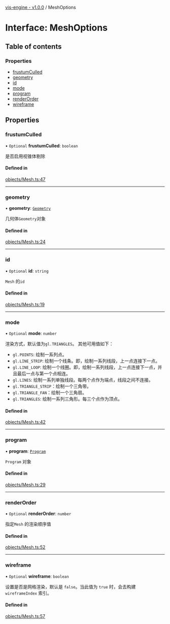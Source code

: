 [vis-engine - v1.0.0](../index.md) / MeshOptions

# Interface: MeshOptions

## Table of contents

### Properties

- [frustumCulled](MeshOptions.md#frustumculled)
- [geometry](MeshOptions.md#geometry)
- [id](MeshOptions.md#id)
- [mode](MeshOptions.md#mode)
- [program](MeshOptions.md#program)
- [renderOrder](MeshOptions.md#renderorder)
- [wireframe](MeshOptions.md#wireframe)

## Properties

### frustumCulled

• `Optional` **frustumCulled**: `boolean`

是否启用视锥体剔除

#### Defined in

[objects/Mesh.ts:47](https://github.com/sakitam-gis/vis-engine/blob/master/src/objects/Mesh.ts?at&#x3D;92e1850#line&#x3D;47)

___

### geometry

• **geometry**: [`Geometry`](../classes/Geometry.md)

几何体`Geometry`对象

#### Defined in

[objects/Mesh.ts:24](https://github.com/sakitam-gis/vis-engine/blob/master/src/objects/Mesh.ts?at&#x3D;92e1850#line&#x3D;24)

___

### id

• `Optional` **id**: `string`

`Mesh` 的`id`

#### Defined in

[objects/Mesh.ts:19](https://github.com/sakitam-gis/vis-engine/blob/master/src/objects/Mesh.ts?at&#x3D;92e1850#line&#x3D;19)

___

### mode

• `Optional` **mode**: `number`

渲染方式，默认值为`gl.TRIANGLES`。
其他可用值如下：
- `gl.POINTS`: 绘制一系列点。
- `gl.LINE_STRIP`: 绘制一个线条。即，绘制一系列线段，上一点连接下一点。
- `gl.LINE_LOOP`: 绘制一个线圈。即，绘制一系列线段，上一点连接下一点，并且最后一点与第一个点相连。
- `gl.LINES`: 绘制一系列单独线段。每两个点作为端点，线段之间不连接。
- `gl.TRIANGLE_STRIP`：绘制一个三角带。
- `gl.TRIANGLE_FAN`：绘制一个三角扇。
- `gl.TRIANGLES`: 绘制一系列三角形。每三个点作为顶点。

#### Defined in

[objects/Mesh.ts:42](https://github.com/sakitam-gis/vis-engine/blob/master/src/objects/Mesh.ts?at&#x3D;92e1850#line&#x3D;42)

___

### program

• **program**: [`Program`](../classes/Program.md)

`Program` 对象

#### Defined in

[objects/Mesh.ts:29](https://github.com/sakitam-gis/vis-engine/blob/master/src/objects/Mesh.ts?at&#x3D;92e1850#line&#x3D;29)

___

### renderOrder

• `Optional` **renderOrder**: `number`

指定`Mesh` 的渲染顺序值

#### Defined in

[objects/Mesh.ts:52](https://github.com/sakitam-gis/vis-engine/blob/master/src/objects/Mesh.ts?at&#x3D;92e1850#line&#x3D;52)

___

### wireframe

• `Optional` **wireframe**: `boolean`

设置是否是网格渲染，默认是 `false`。当此值为 `true` 时，会去构建 `wireframeIndex` 索引。

#### Defined in

[objects/Mesh.ts:57](https://github.com/sakitam-gis/vis-engine/blob/master/src/objects/Mesh.ts?at&#x3D;92e1850#line&#x3D;57)

